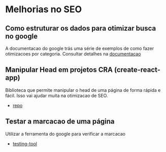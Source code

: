 # Melhorias no SEO

## Como estruturar os dados para otimizar busca no google

A documentacao do google trás uma série de exemplos de como fazer otimizacoes por categoria. Consultar detalhes na [documentacao](https://developers.google.com/search/docs/data-types/course?hl=pt-br)

## Manipular Head em projetos CRA (create-react-app)

Biblioteca que permite manipular o head de uma página de forma rápida e fácil. Isso vai ajudar muita na otimizacao de SEO.
- [repo](https://github.com/nfl/react-helmet)

## Testar a marcacao de uma página

Utilizar a ferramenta do google para verificar a marcacao
- [testing-tool](https://search.google.com/structured-data/testing-tool/u/0/)
